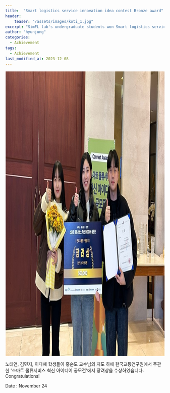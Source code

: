 ```yaml
---
title:  "Smart logistics service innovation idea contest Bronze award"
header:
    teaser: "/assets/images/koti_1.jpg"
excerpt: "SimFL lab's undergraduate students won Smart logistics service innovation idea contest."
author: "hyunjung"
categories:
  - Achievement
tags:
  - Achievement
last_modified_at: 2023-12-08
---
```

<img align="center" width="900" height="900" style="border: 1px solid white" src="/assets/images/koti_1.jpg"> 


노태언, 김민지, 이다혜 학생들이 홍순도 교수님의 지도 하에 한국교통연구원에서 주관한 '스마트 물류서비스 혁신 아이디어 공모전'에서 장려상을 수상하였습니다.
Congratulations!


Date : November 24